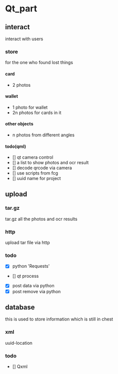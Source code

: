 # Qt_part
## interact
interact with users
### store
for the one who found lost things
#### card
* 2 photos
#### wallet
* 1 photo for wallet
* 2n photos for cards in it
#### other objects
* n photos from different angles
#### todo(qml)
- [] qt camera control
- [] a list to show photos and ocr result
- [] decode qrcode via camera
- [] use scripts from fcg
- [] uuid name for project
## upload
### tar.gz
tar.gz all the photos and ocr results
### http
upload tar file via http
### todo
- [x] python 'Requests'
- [] qt process
- [x] post data via python
- [x] post remove via python
## database
this is used to store information which is still in chest
### xml
uuid-location
### todo
- [] Qxml
